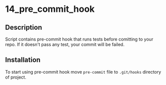 # 14_pre_commit_hook
## Description

Script contains pre-commit hook that runs tests before comitting to your repo.
If it doesn't pass any test, your commit will be failed.

## Installation

To start using pre-commit hook move <code>pre-commit</code> file to <code>.git/hooks</code> 
directory of project.